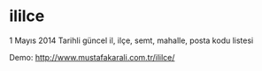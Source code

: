 ililce
======

1 Mayıs 2014 Tarihli güncel il, ilçe, semt, mahalle, posta kodu listesi


Demo: http://www.mustafakarali.com.tr/ililce/
